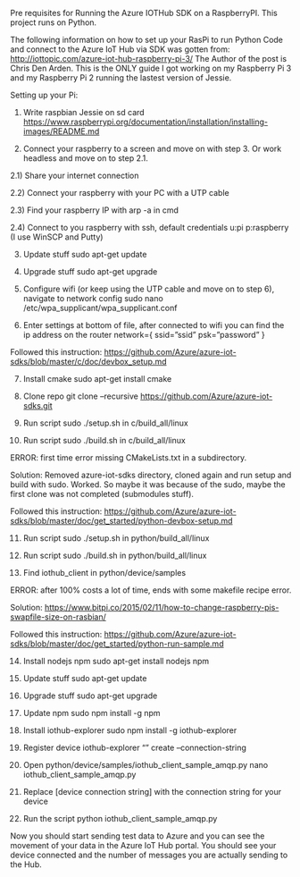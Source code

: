 Pre requisites for Running the Azure IOTHub SDK on a RaspberryPI. 
This project runs on Python.

The following information on how to set up your RasPi to run Python Code and connect to the Azure IoT Hub via SDK was gotten from: http://iottopic.com/azure-iot-hub-raspberry-pi-3/
The Author of the post is Chris Den Arden.
This is the ONLY guide I got working on my Raspberry Pi 3 and my Raspberry Pi 2 running the lastest version of Jessie.

Setting up your Pi:

1) Write raspbian Jessie on sd card https://www.raspberrypi.org/documentation/installation/installing-images/README.md

2) Connect your raspberry to a screen and move on with step 3. Or work headless and move on to step 2.1.

2.1) Share your internet connection

2.2) Connect your raspberry with your PC with a UTP cable

2.3) Find your raspberry IP with arp -a in cmd

2.4) Connect to you raspberry with ssh, default credentials u:pi p:raspberry (I use WinSCP and Putty)

3) Update stuff sudo apt-get update

4) Upgrade stuff sudo apt-get upgrade

5) Configure wifi (or keep using the UTP cable and move on to step 6), navigate to network config sudo nano /etc/wpa_supplicant/wpa_supplicant.conf

6) Enter settings at bottom of file, after connected to wifi you can find the ip address on the router network={ ssid=”ssid” psk=”password” }
 

Followed this instruction: https://github.com/Azure/azure-iot-sdks/blob/master/c/doc/devbox_setup.md

7) Install cmake sudo apt-get install cmake

8) Clone repo git clone –recursive https://github.com/Azure/azure-iot-sdks.git

9) Run script sudo ./setup.sh in c/build_all/linux

10) Run script sudo ./build.sh in c/build_all/linux

ERROR: first time error missing CMakeLists.txt in a subdirectory.

Solution: Removed azure-iot-sdks directory, cloned again and run setup and build with sudo. Worked. So maybe it was because of the sudo, maybe the first clone was not completed (submodules stuff).

Followed this instruction: https://github.com/Azure/azure-iot-sdks/blob/master/doc/get_started/python-devbox-setup.md

11) Run script sudo ./setup.sh in python/build_all/linux

12) Run script sudo ./build.sh in python/build_all/linux

13) Find iothub_client in python/device/samples

ERROR: after 100% costs a lot of time, ends with some makefile recipe error.

Solution: https://www.bitpi.co/2015/02/11/how-to-change-raspberry-pis-swapfile-size-on-rasbian/

Followed this instruction: https://github.com/Azure/azure-iot-sdks/blob/master/doc/get_started/python-run-sample.md

14) Install nodejs npm sudo apt-get install nodejs npm

15) Update stuff sudo apt-get update

16) Upgrade stuff sudo apt-get upgrade

17) Update npm sudo npm install -g npm

18) Install iothub-explorer sudo npm install -g iothub-explorer

19) Register device iothub-explorer “<iothub-connection-string>” create <device-name> –connection-string

20) Open python/device/samples/iothub_client_sample_amqp.py nano iothub_client_sample_amqp.py

21) Replace [device connection string] with the connection string for your device

22) Run the script python iothub_client_sample_amqp.py

Now you should start sending test data to Azure and you can see the movement of your data in the Azure IoT Hub portal. You should see your device connected and the number of messages you are actually sending to the Hub.




